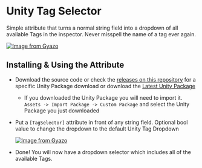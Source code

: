# Unity Tag Selector

Simple attribute that turns a normal string field into a dropdown of all available Tags in the inspector. Never misspell the name of a tag ever again.

[![Image from Gyazo](https://i.gyazo.com/084e5e63cce91a10e6b65bf985c7a102.gif)](https://gyazo.com/084e5e63cce91a10e6b65bf985c7a102)

## Installing & Using the Attribute

- Download the source code or check the [releases on this repository](https://github.com/WSWhitehouse/Unity-Tag-Selector/releases) for a specific Unity Package download or download the [Latest Unity Package](https://github.com/WSWhitehouse/Unity-Tag-Selector/releases/latest)
  - If you downloaded the Unity Package you will need to import it. `Assets -> Import Package -> Custom Package` and select the Unity Package you just downloaded
- Put a `[TagSelector]` attribute in front of any string field. Optional bool value to change the dropdown to the default Unity Tag Dropdown

  [![Image from Gyazo](https://i.gyazo.com/809dc931cc89430d02347916646b47fc.png)](https://gyazo.com/809dc931cc89430d02347916646b47fc)

- Done! You will now have a dropdown selector which includes all of the available Tags.
